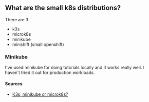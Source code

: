 ## What are the small k8s distributions?

There are 3:
* k3s
* microk8s
* minikube
* minishift (small openshift)

### Minikube

I've used minikube for doing tutorials locally and it works really well.
I haven't tried it out for production workloads.

#### Sources

* [K3s, minikube or microk8s?](https://www.reddit.com/r/kubernetes/comments/be0415/k3s_minikube_or_microk8s/)